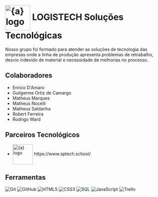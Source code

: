 <h1>
    <a href="https://www.sptech.school/">
      <img align="center" width="80px" src="https://avatars.githubusercontent.com/u/180440007?v=4" img width="80" alt="{a} logo" class="img-fluid"></a>
    <span>LOGISTECH Soluções Tecnológicas</span>
</h1>

Nosso grupo foi formado para atender as soluções de tecnologia das empresas onde a linha de produção apresenta problemas de retrabalho, desvio indevido de material e necessidade de melhorias no processo.

## Colaboradores
- Enrico D'Amaro
- Guilgerme Ortiz de Camargo
- Matheus Marques
- Matheus Nocelli
- Matheus Saldanha
- Robert Ferreira
- Rodrigo Ward

## Parceiros Tecnológicos
- <a href="https://www.sptech.school/">
      <img align="center" width="65px" src="https://moodle.sptech.school/pluginfile.php/1/core_admin/logo/0x150/1692971033/sptech_principal_ciano.png" alt="{a} logo" class="img-fluid"></a> https://www.sptech.school/

## Ferramentas
![Git](https://img.shields.io/badge/Git-000?style=for-the-badge&logo=git)
![GitHub](https://img.shields.io/badge/GitHub-000?style=for-the-badge&logo=github)
![HTML5](https://img.shields.io/badge/HTML-000?style=for-the-badge&logo=html5)
![CSS3](https://img.shields.io/badge/CSS-000?style=for-the-badge&logo=css3&logoColor=30A3DC)
![SQL](https://img.shields.io/badge/sql-000?style=for-the-badge&logo=mysql)
![JavaScript](https://img.shields.io/badge/JavaScript-000?style=for-the-badge&logo=javascript)
![Trello](https://img.shields.io/badge/trello-000?style=for-the-badge&logo=trello&logoColor=30A3DC)
